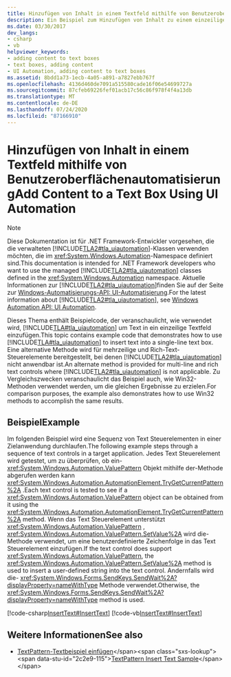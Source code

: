 ```yaml
---
title: Hinzufügen von Inhalt in einem Textfeld mithilfe von Benutzeroberflächenautomatisierung
description: Ein Beispiel zum Hinzufügen von Inhalt zu einem einzeiligen Textfeld finden Sie unter Verwenden der Microsoft-Benutzeroberflächen Automatisierung in .net.
ms.date: 03/30/2017
dev_langs:
- csharp
- vb
helpviewer_keywords:
- adding content to text boxes
- text boxes, adding content
- UI Automation, adding content to text boxes
ms.assetid: 8bdd1a73-1ecb-4a05-a891-a7827ebb767f
ms.openlocfilehash: 4136d460de7091a515580cade16f06e54699727a
ms.sourcegitcommit: 87cfeb69226fef01acb17c56c86f978f4f4a13db
ms.translationtype: MT
ms.contentlocale: de-DE
ms.lasthandoff: 07/24/2020
ms.locfileid: "87166910"
---
```

# <a name="add-content-to-a-text-box-using-ui-automation"></a><span data-ttu-id="2c2e9-103">Hinzufügen von Inhalt in einem Textfeld mithilfe von Benutzeroberflächenautomatisierung</span><span class="sxs-lookup"><span data-stu-id="2c2e9-103">Add Content to a Text Box Using UI Automation</span></span>
> [!NOTE]
> <span data-ttu-id="2c2e9-104">Diese Dokumentation ist für .NET Framework-Entwickler vorgesehen, die die verwalteten [!INCLUDE[TLA2#tla_uiautomation](../../../includes/tla2sharptla-uiautomation-md.md)]-Klassen verwenden möchten, die im <xref:System.Windows.Automation>-Namespace definiert sind.</span><span class="sxs-lookup"><span data-stu-id="2c2e9-104">This documentation is intended for .NET Framework developers who want to use the managed [!INCLUDE[TLA2#tla_uiautomation](../../../includes/tla2sharptla-uiautomation-md.md)] classes defined in the <xref:System.Windows.Automation> namespace.</span></span> <span data-ttu-id="2c2e9-105">Aktuelle Informationen zur [!INCLUDE[TLA2#tla_uiautomation](../../../includes/tla2sharptla-uiautomation-md.md)]finden Sie auf der Seite zur [Windows-Automatisierungs-API: UI-Automatisierung](/windows/win32/winauto/entry-uiauto-win32).</span><span class="sxs-lookup"><span data-stu-id="2c2e9-105">For the latest information about [!INCLUDE[TLA2#tla_uiautomation](../../../includes/tla2sharptla-uiautomation-md.md)], see [Windows Automation API: UI Automation](/windows/win32/winauto/entry-uiauto-win32).</span></span>  
  
 <span data-ttu-id="2c2e9-106">Dieses Thema enthält Beispielcode, der veranschaulicht, wie verwendet wird, [!INCLUDE[TLA#tla_uiautomation](../../../includes/tlasharptla-uiautomation-md.md)] um Text in ein einzeilige Textfeld einzufügen.</span><span class="sxs-lookup"><span data-stu-id="2c2e9-106">This topic contains example code that demonstrates how to use [!INCLUDE[TLA#tla_uiautomation](../../../includes/tlasharptla-uiautomation-md.md)] to insert text into a single-line text box.</span></span> <span data-ttu-id="2c2e9-107">Eine alternative Methode wird für mehrzeilige und Rich-Text-Steuerelemente bereitgestellt, bei denen [!INCLUDE[TLA2#tla_uiautomation](../../../includes/tla2sharptla-uiautomation-md.md)] nicht anwendbar ist.</span><span class="sxs-lookup"><span data-stu-id="2c2e9-107">An alternate method is provided for multi-line and rich text controls where [!INCLUDE[TLA2#tla_uiautomation](../../../includes/tla2sharptla-uiautomation-md.md)] is not applicable.</span></span> <span data-ttu-id="2c2e9-108">Zu Vergleichszwecken veranschaulicht das Beispiel auch, wie Win32-Methoden verwendet werden, um die gleichen Ergebnisse zu erzielen.</span><span class="sxs-lookup"><span data-stu-id="2c2e9-108">For comparison purposes, the example also demonstrates how to use Win32 methods to accomplish the same results.</span></span>  
  
## <a name="example"></a><span data-ttu-id="2c2e9-109">Beispiel</span><span class="sxs-lookup"><span data-stu-id="2c2e9-109">Example</span></span>  
 <span data-ttu-id="2c2e9-110">Im folgenden Beispiel wird eine Sequenz von Text Steuerelementen in einer Zielanwendung durchlaufen.</span><span class="sxs-lookup"><span data-stu-id="2c2e9-110">The following example steps through a sequence of text controls in a target application.</span></span> <span data-ttu-id="2c2e9-111">Jedes Text Steuerelement wird getestet, um zu überprüfen, ob ein- <xref:System.Windows.Automation.ValuePattern> Objekt mithilfe der-Methode abgerufen werden kann <xref:System.Windows.Automation.AutomationElement.TryGetCurrentPattern%2A> .</span><span class="sxs-lookup"><span data-stu-id="2c2e9-111">Each text control is tested to see if a <xref:System.Windows.Automation.ValuePattern> object can be obtained from it using the <xref:System.Windows.Automation.AutomationElement.TryGetCurrentPattern%2A> method.</span></span> <span data-ttu-id="2c2e9-112">Wenn das Text Steuerelement unterstützt <xref:System.Windows.Automation.ValuePattern> , <xref:System.Windows.Automation.ValuePattern.SetValue%2A> wird die-Methode verwendet, um eine benutzerdefinierte Zeichenfolge in das Text Steuerelement einzufügen.</span><span class="sxs-lookup"><span data-stu-id="2c2e9-112">If the text control does support <xref:System.Windows.Automation.ValuePattern>, the <xref:System.Windows.Automation.ValuePattern.SetValue%2A> method is used to insert a user-defined string into the text control.</span></span> <span data-ttu-id="2c2e9-113">Andernfalls wird die- <xref:System.Windows.Forms.SendKeys.SendWait%2A?displayProperty=nameWithType> Methode verwendet.</span><span class="sxs-lookup"><span data-stu-id="2c2e9-113">Otherwise, the <xref:System.Windows.Forms.SendKeys.SendWait%2A?displayProperty=nameWithType> method is used.</span></span>  
  
 [!code-csharp[InsertText#InsertText](../../../samples/snippets/csharp/VS_Snippets_Wpf/InsertText/CSharp/Window1.xaml.cs#inserttext)]
 [!code-vb[InsertText#InsertText](../../../samples/snippets/visualbasic/VS_Snippets_Wpf/InsertText/VisualBasic/Window1.xaml.vb#inserttext)]  
  
## <a name="see-also"></a><span data-ttu-id="2c2e9-114">Weitere Informationen</span><span class="sxs-lookup"><span data-stu-id="2c2e9-114">See also</span></span>

- <span data-ttu-id="2c2e9-115">[TextPattern-Textbeispiel einfügen](https://docs.microsoft.com/previous-versions/dotnet/netframework-3.5/ms771478(v=vs.90))</span><span class="sxs-lookup"><span data-stu-id="2c2e9-115">[TextPattern Insert Text Sample](https://docs.microsoft.com/previous-versions/dotnet/netframework-3.5/ms771478(v=vs.90))</span></span>
